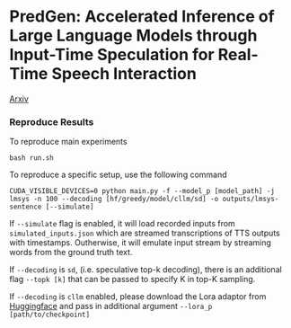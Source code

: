# PredGen: Accelerated Inference of Large Language Models through Input-Time Speculation for Real-Time Speech Interaction
[Arxiv](https://arxiv.org/abs/2506.15556)

### Reproduce Results

To reproduce main experiments

```
bash run.sh
```

To reproduce a specific setup, use the following command

```
CUDA_VISIBLE_DEVICES=0 python main.py -f --model_p [model_path] -j lmsys -n 100 --decoding [hf/greedy/model/cllm/sd] -o outputs/lmsys-sentence [--simulate]
```

If `--simulate` flag is enabled, it will load recorded inputs from `simulated_inputs.json` which are streamed transcriptions of TTS outputs with timestamps. Outherwise, it will emulate input stream by streaming words from the ground truth text.

If `--decoding` is `sd`, (i.e. speculative top-k decoding), there is an additional flag `--topk [k]` that can be passed to specify K in top-K sampling.

If `--decoding` is `cllm` enabled, please download the Lora adaptor from [Huggingface](https://huggingface.co/jacklishufan/predgen-qwen-cllm) and pass in additional argument `--lora_p [path/to/checkpoint]`